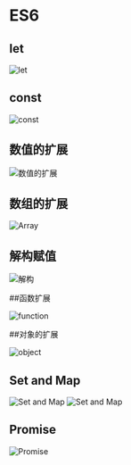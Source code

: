 # ES6    

## let     

![let](./img/let.jpg)    

## const

![const](./img/const.jpg)

## 数值的扩展    

![数值的扩展](./img/number.jpg)

## 数组的扩展

![Array](./img/Array.jpg)

## 解构赋值

![解构](./img/jiegou.jpg)

##函数扩展

![function](./img/function.jpg)

##对象的扩展

![object](./img/object.jpg)

## Set and Map

![Set and Map](./img/set.jpg)
![Set and Map](./img/map.jpg)

## Promise

![Promise](./img/promise.jpg)


